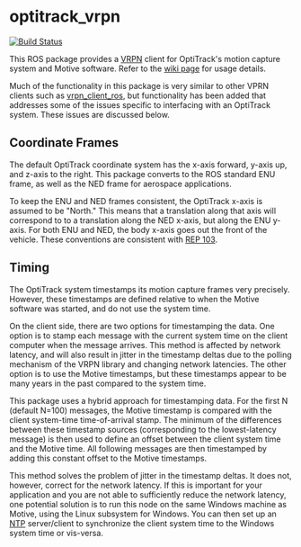 # optitrack_vrpn

[![Build Status](http://build.ros.org/buildStatus/icon?job=Mdev__optitrack_vrpn__ubuntu_bionic_amd64)](http://build.ros.org/job/Mdev__optitrack_vrpn__ubuntu_bionic_amd64)

This ROS package provides a [VRPN](https://github.com/vrpn/vrpn/wiki) client for OptiTrack's motion capture system and Motive software. Refer to the [wiki page](http://wiki.ros.org/optitrack_vrpn) for usage details.

Much of the functionality in this package is very similar to other VPRN clients such as [vrpn_client_ros](http://wiki.ros.org/vrpn_client_ros), but functionality has been added that addresses some of the issues specific to interfacing with an OptiTrack system. These issues are discussed below.

## Coordinate Frames

The default OptiTrack coordinate system has the x-axis forward, y-axis up, and z-axis to the right. This package converts to the ROS standard ENU frame, as well as the NED frame for aerospace applications.

To keep the ENU and NED frames consistent, the OptiTrack x-axis is assumed to be "North." This means that a translation along that axis will correspond to to a translation along the NED x-axis, but along the ENU y-axis. For both ENU and NED, the body x-axis goes out the front of the vehicle. These conventions are consistent with [REP 103](https://www.ros.org/reps/rep-0103.html).

## Timing

The OptiTrack system timestamps its motion capture frames very precisely. However, these timestamps are defined relative to when the Motive software was started, and do not use the system time.

On the client side, there are two options for timestamping the data. One option is to stamp each message with the current system time on the client computer when the message arrives. This method is affected by network latency, and will also result in jitter in the timestamp deltas due to the polling mechanism of the VRPN library and changing network latencies. The other option is to use the Motive timestamps, but these timestamps appear to be many years in the past compared to the system time.

This package uses a hybrid approach for timestamping data. For the first N (default N=100) messages, the Motive timestamp is compared with the client system-time time-of-arrival stamp. The minimum of the differences between these timestamp sources (corresponding to the lowest-latency message) is then used to define an offset between the client system time and the Motive time. All following messages are then timestamped by adding this constant offset to the Motive timestamps.

This method solves the problem of jitter in the timestamp deltas. It does not, however, correct for the network latency. If this is important for your application and you are not able to sufficiently reduce the network latency, one potential solution is to run this node on the same Windows machine as Motive, using the Linux subsystem for Windows. You can then set up an [NTP](https://en.wikipedia.org/wiki/Network_Time_Protocol) server/client to synchronize the client system time to the Windows system time or vis-versa.
